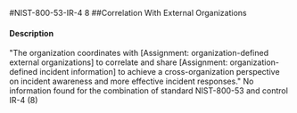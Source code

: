 #NIST-800-53-IR-4 8
##Correlation With External Organizations
#### Description
"The organization coordinates with [Assignment: organization-defined external organizations] to correlate and share [Assignment: organization-defined incident information] to achieve a cross-organization perspective on incident awareness and more effective incident responses."
No information found for the combination of standard NIST-800-53 and control IR-4 (8)
